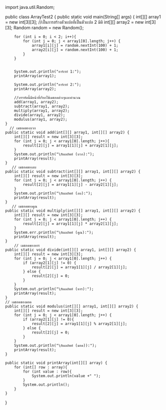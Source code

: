 import java.util.Random;

public class ArrayTest2 {
    public static void main(String[] args) {
        int[][] array1 = new int[3][3]; //เป็นการสร้างตัวเเปลที่เป็นตัวเเปล 2 มิติ
        int[][] array2 = new int[3][3];
        Random random = new Random();

        for (int i = 0; i < 2; i++){
            for (int j = 0; j < array1[0].length; j++) {
                array1[i][j] = random.nextInt(100) + 1;
                array2[i][j] = random.nextInt(100) + 1;
            }
        }
        
        
        System.out.println("อาร์เรย์ 1:");
        printArray(array1);

        System.out.println("อาร์เรย์ 2:");
        printArray(array2);
        
        //บรรทัดนี้มีหน้าที่เรียกใช้เมธอดต่างๆและคำนวณ
        add(array1, array2);
        subtract(array1, array2);
        multiply(array1, array2);
        divide(array1, array2);
        modulus(array1, array2);
    }
      // เมธอดของบวก
    public static void add(int[][] array1, int[][] array2) {
        int[][] result = new int[3][3];
        for (int j = 0; j < array1[0].length; j++){
            result[2][j] = array1[1][j] + array2[1][j];
        }
        System.out.println("\nผลลัพท์ (บวก):");
        printArray(result);
    }
       // เมธอดของลบ
    public static void subtract(int[][] array1, int[][] array2) {
        int[][] result = new int[3][3];
        for (int j = 0; j < array1[0].length; j++) {
            result[2][j] = array1[1][j] - array2[1][j];
        }
        System.out.println("\nผลลัพท์ (ลบ):");
        printArray(result);
    }
       // เมธอดของคูณ
    public static void multiply(int[][] array1, int[][] array2) {
        int[][] result = new int[3][3];
        for (int j = 0; j < array1[0].length; j++) {
            result[2][j] = array1[1][j] * array2[1][j];
        }
        System.err.println("\nผลลัพท์ (คูณ):");
        printArray(result);
    }
        // เมธอดของหาร
    public static void divide(int[][] array1, int[][] array2) {
        int[][] result = new int[3][3];
        for (int j = 0; j < array1[0].length; j++) {
            if (array2[1][j] != 0) {
                result[2][j] = array1[1][j] / array2[1][j];
            } else {
                result[2][j] = 0;
            }
        }
        System.out.println("\nผลลัพท์ (หาร):");
        printArray(result);
    }
    // เมธอดของมอด
    public static void modulus(int[][] array1, int[][] array2) {
        int[][] result = new int[3][3];
        for (int j = 0; j < array1[0].length; j++) {
            if (array2[1][j] != 0){
                result[2][j] = array1[1][j] % array2[1][j];
            } else {
                result[2][j] = 0;
            }
        }
        System.out.println("\nผลลัพท์ (มอด)):");
        printArray(result);
    }
    
    public static void printArray(int[][] array) {
        for (int[] row : array){
            for (int value : row){
                System.out.println(value +" ");
            }
            System.out.println();
        }
    }

}
